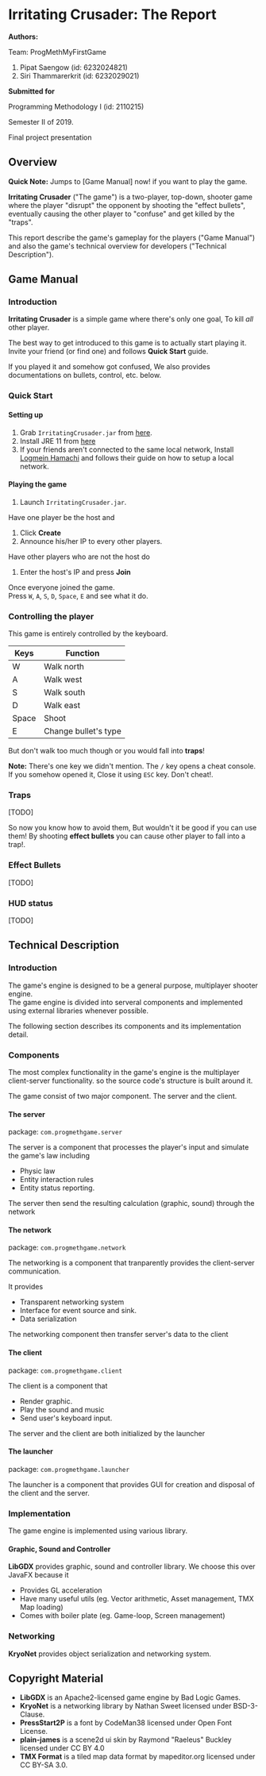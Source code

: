 Irritating Crusader: The Report
====================

**Authors:**

Team: ProgMethMyFirstGame

1. Pipat Saengow (id: 6232024821)
2. Siri Thammarerkrit (id: 6232029021)

**Submitted for**

Programming Methodology I (id: 2110215) 

Semester II of 2019.

Final project presentation


Overview
--------------------

**Quick Note:** Jumps to [Game Manual] now! if you want to play the game.

**Irritating Crusader** ("The game") is a two-player, top-down, shooter game where
the player "disrupt" the opponent by shooting the "effect bullets", eventually
causing the other player to "confuse" and get killed by the "traps".

This report describe the game's gameplay for the players ("Game Manual")
and also the game's technical overview for developers ("Technical Description").


Game Manual
--------------------

### Introduction

**Irritating Crusader** is a simple game where there's only one goal, To kill *all* other player.

The best way to get introduced to this game is to actually start playing it.
Invite your friend (or find one) and follows **Quick Start** guide.

If you played it and somehow got confused, We also provides documentations on bullets, control, etc. below.


### Quick Start

#### Setting up

1. Grab `IrritatingCrusader.jar` from [here](todo).
2. Install JRE 11 from [here](https://www.oracle.com/java/technologies/javase/jdk11-archive-downloads.html)
3. If your friends aren't connected to the same local network, Install [Logmein Hamachi](https://www.vpn.net/) and follows
their guide on how to setup a local network.

#### Playing the game

1. Launch `IrritatingCrusader.jar`.

Have one player be the host and

1. Click **Create**
2. Announce his/her IP to every other players.

Have other players who are not the host do

1. Enter the host's IP and press **Join**

Once everyone joined the game.  
Press `W`, `A`, `S`, `D`, `Space`, `E` and see what it do.

### Controlling the player

This game is entirely controlled by the keyboard.

| Keys | Function |
|------|----------|
| W    | Walk north |
| A    | Walk west |
| S    | Walk south |
| D    | Walk east |
| Space | Shoot |
| E | Change bullet's type |

But don't walk too much though or you would fall into **traps**!

**Note:** There's one key we didn't mention. The `/` key opens a cheat console. If you somehow opened it, Close it using
`ESC` key. Don't cheat!.

### Traps

[TODO]

So now you know how to avoid them, But wouldn't it be good if you can use them! By shooting **effect bullets** you
can cause other player to fall into a trap!.


### Effect Bullets

[TODO]

### HUD status

[TODO]


Technical Description
--------------------

### Introduction

The game's engine is designed to be a general purpose, multiplayer shooter engine.  
The game engine is divided into serveral components and implemented using external
libraries whenever possible.

The following section describes its components and its implementation detail.

### Components

The most complex functionality in the game's engine is the multiplayer client-server functionality.
so the source code's structure is built around it.

The game consist of two major component. The server and the client.

#### The server

package: `com.progmethgame.server`

The server is a component that processes the player's input and simulate the game's law including

- Physic law
- Entity interaction rules
- Entity status reporting.

The server then send the resulting calculation (graphic, sound) through the network

#### The network

package: `com.progmethgame.network`

The networking is a component that tranparently provides the client-server communication.

It provides

- Transparent networking system
- Interface for event source and sink.
- Data serialization

The networking component then transfer server's data to the client

#### The client

package: `com.progmethgame.client`

The client is a component that

- Render graphic.
- Play the sound and music
- Send user's keyboard input.

The server and the client are both initialized by the launcher


#### The launcher

package: `com.progmethgame.launcher`

The launcher is a component that provides GUI for creation and disposal of the client and the server.

### Implementation

The game engine is implemented using various library.

#### Graphic, Sound and Controller

**LibGDX** provides graphic, sound and controller library. We choose this over JavaFX because it

- Provides GL acceleration
- Have many useful utils (eg. Vector arithmetic, Asset management, TMX Map loading)
- Comes with boiler plate (eg. Game-loop, Screen management)

### Networking

**KryoNet** provides object serialization and networking system.

Copyright Material
--------------------

- **LibGDX** is an Apache2-licensed game engine by Bad Logic Games.
- **KryoNet** is a networking library by Nathan Sweet licensed under BSD-3-Clause.
- **PressStart2P** is a font by CodeMan38 licensed under Open Font License.
- **plain-james** is a scene2d ui skin by Raymond "Raeleus" Buckley licensed under CC BY 4.0
- **TMX Format** is a tiled map data format by mapeditor.org licensed under CC BY-SA 3.0.
